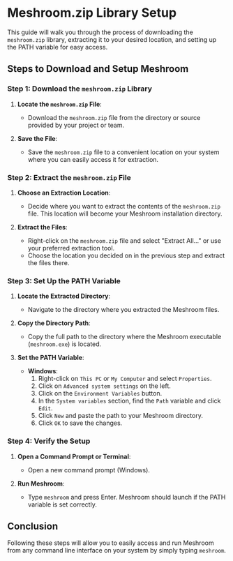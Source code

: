 
# Meshroom.zip Library Setup

This guide will walk you through the process of downloading the `meshroom.zip` library, extracting it to your desired location, and setting up the PATH variable for easy access.

## Steps to Download and Setup Meshroom

### Step 1: Download the `meshroom.zip` Library

1. **Locate the `meshroom.zip` File**:
   - Download the `meshroom.zip` file from the directory or source provided by your project or team.

2. **Save the File**:
   - Save the `meshroom.zip` file to a convenient location on your system where you can easily access it for extraction.

### Step 2: Extract the `meshroom.zip` File

1. **Choose an Extraction Location**:
   - Decide where you want to extract the contents of the `meshroom.zip` file. This location will become your Meshroom installation directory.

2. **Extract the Files**:
   - Right-click on the `meshroom.zip` file and select "Extract All..." or use your preferred extraction tool.
   - Choose the location you decided on in the previous step and extract the files there.

### Step 3: Set Up the PATH Variable

1. **Locate the Extracted Directory**:
   - Navigate to the directory where you extracted the Meshroom files.

2. **Copy the Directory Path**:
   - Copy the full path to the directory where the Meshroom executable (`meshroom.exe`) is located.

3. **Set the PATH Variable**:
   - **Windows**:
     1. Right-click on `This PC` or `My Computer` and select `Properties`.
     2. Click on `Advanced system settings` on the left.
     3. Click on the `Environment Variables` button.
     4. In the `System variables` section, find the `Path` variable and click `Edit`.
     5. Click `New` and paste the path to your Meshroom directory.
     6. Click `OK` to save the changes.

### Step 4: Verify the Setup

1. **Open a Command Prompt or Terminal**:
   - Open a new command prompt (Windows).

2. **Run Meshroom**:
   - Type `meshroom` and press Enter. Meshroom should launch if the PATH variable is set correctly.

## Conclusion

Following these steps will allow you to easily access and run Meshroom from any command line interface on your system by simply typing `meshroom`.
